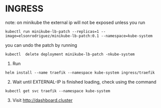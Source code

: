 # INGRESS

note: on minikube the external ip will not be exposed unless you run
```
kubectl run minikube-lb-patch --replicas=1 --image=elsonrodriguez/minikube-lb-patch:0.1 --namespace=kube-system
```

you can undo the patch by running
```
kubectl  delete deployment minikube-lb-patch -nkube-system
```

1. Run
```
helm install --name traefik --namespace kube-system ingress/traefik
```

2. Wait until EXTERNAL-IP is finished loading, check using the command
```
kubectl get svc traefik --namespace kube-system
```

3. Visit http://dashboard.cluster



